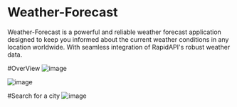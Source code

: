 # Weather-Forecast
 Weather-Forecast is a powerful and reliable weather forecast application designed to keep you informed about the current weather conditions in
 any location worldwide. With seamless integration of RapidAPI's robust weather data.
 
 #OverView
 ![image](https://github.com/sohail-7/Weather-Forecast/assets/118377800/aa6d0b63-9f60-431a-a4ce-ec785340740f)


![image](https://github.com/sohail-7/Weather-Forecast/assets/118377800/016caabc-f631-44d1-b6f8-83674ac33892)

#Search for a city
![image](https://github.com/sohail-7/Weather-Forecast/assets/118377800/db615e27-fbe0-4ffc-a1d9-6af16dfbe84f)


